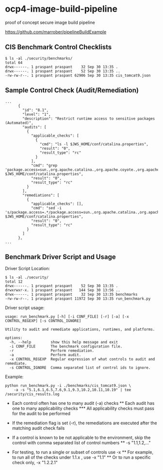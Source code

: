 # ocp4-image-build-pipeline

proof of concept secure image build pipeline

https://github.com/marrober/pipelineBuildExample

## CIS Benchmark Control Checklists

```
$ ls -al ./security/benchmarks/
total 64
drwx------. 1 praspant praspant    32 Sep 30 13:35 .
drwx------. 1 praspant praspant    52 Sep 30 13:35 ..
-rw-rw-r--. 1 praspant praspant 62906 Sep 30 13:35 cis_tomcat9.json
```

## Sample Control Check (Audit/Remediation) 

```
...
      {
        "id": "8.1",
        "level": "1",
        "description": "Restrict runtime access to sensitive packages (Automated)",
        "audits": [
          {
            "applicable_checks": [
              {
                "cmd": "ls -l $JWS_HOME/conf/catalina.properties",
                "result": "0",
                "result_type": "rc"
              }
            ],
            "cmd": "grep 'package.access=sun.,org.apache.catalina.,org.apache.coyote.,org.apache.jasper.,org.apache.tomcat.' $JWS_HOME/conf/catalina.properties",
            "result": "0",
            "result_type": "rc"
          }
        ],
        "remediations": [
          {
            "applicable_checks": [],
            "cmd": "sed -i 's/package.access=.*/package.access=sun.,org.apache.catalina.,org.apache.coyote.,org.apache.jasper.,org.apache.tomcat./g $JWS_HOME/conf/catalina.properties",
            "result": "0",
            "result_type": "rc"
          }
        ]
      },
...
```

## Benchmark Driver Script and Usage

Driver Script Location:

```
$ ls -al ./security/
total 12
drwx------. 1 praspant praspant    52 Sep 30 13:35 .
drwxrwxr-x. 1 praspant praspant   144 Sep 30 13:56 ..
drwx------. 1 praspant praspant    32 Sep 30 13:35 benchmarks
-rw-rw-r--. 1 praspant praspant 11972 Sep 30 13:35 run_benchmark.py
```

Driver script usage:

```
usage: run_benchmark.py [-h] [-i CONF_FILE] [-r] [-a] [-x CONTROL_REGEXP] [-s CONTROL_IGNORE]

Utility to audit and remediate applications, runtimes, and platforms.

options:
  -h, --help         show this help message and exit
  -i CONF_FILE       The benchmark configuration file.
  -r                 Perform remediation.
  -a                 Perform audit.
  -x CONTROL_REGEXP  Regular expression of what controls to audit and remediate.
  -s CONTROL_IGNORE  Comma separated list of control ids to ignore.
```

Example:

```
python run_benchmark.py -i ./benchmarks/cis_tomcat9.json \
    -a -s "5.1,6.1,6.5,7.6,9.1,9.3,10.2,10.11,10.19" | tee /security/cis_results.log
```

* Each control often has one to many audit (-a) checks
** Each audit has one to many applicability checks
*** All applicability checks must pass for the audit to be performed
* If the remediation flag is set (-r), the remediations are executed after the matching audit check fails

* If a control is known to be not applicable to the environment, skip the control with comma separated list of control numbers
** -s "1.1,1.2,..."

* For testing, to run a single or subset of controls use -x
** For example, to run all of the checks under 1.1.x , use -x "1.1"
** Or to run a specific check only,  -x "1.2.2.1"
